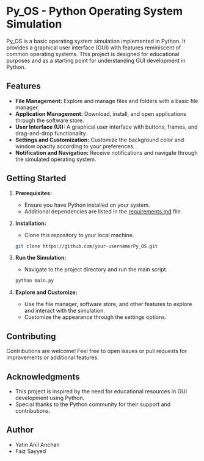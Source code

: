 # Py_OS - Python Operating System Simulation

Py_OS is a basic operating system simulation implemented in Python. It provides a graphical user interface (GUI) with features reminiscent of common operating systems. This project is designed for educational purposes and as a starting point for understanding GUI development in Python.

## Features

- **File Management:** Explore and manage files and folders with a basic file manager.
- **Application Management:** Download, install, and open applications through the software store.
- **User Interface (UI):** A graphical user interface with buttons, frames, and drag-and-drop functionality.
- **Settings and Customization:** Customize the background color and window opacity according to your preferences.
- **Notification and Navigation:** Receive notifications and navigate through the simulated operating system.

## Getting Started

1. **Prerequisites:**
   - Ensure you have Python installed on your system.
   - Additional dependencies are listed in the [requirements.md](https://github.com/warlord1901t/Py_OS/blob/main/requirements.md) file.

2. **Installation:**
   - Clone this repository to your local machine.

   ```bash
   git clone https://github.com/your-username/Py_OS.git

3. **Run the Simulation:**
   - Navigate to the project directory and run the main script.

   ```bash
   python main.py

4. **Explore and Customize:**
   - Use the file manager, software store, and other features to explore and interact with the simulation.
   - Customize the appearance through the settings options.
  
     
## Contributing
Contributions are welcome! Feel free to open issues or pull requests for improvements or additional features.


## Acknowledgments
- This project is inspired by the need for educational resources in GUI development using Python.
- Special thanks to the Python community for their support and contributions.


## Author
- Yatin Anil Anchan
- Faiz Sayyed   

